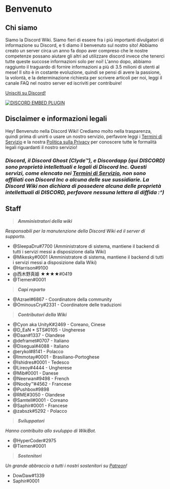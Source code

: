 <!-- TITLE: Italian - Pagina Iniziale -->
<!-- SUBTITLE: Benvenuto nella Discord Wiki! -->

# Benvenuto
## Chi siamo

Siamo la Discord Wiki. Siamo fieri di essere fra i più importanti divulgatori di informazione su Discord, e ti diamo il benvenuto sul nostro sito! Abbiamo creato un server circa un anno fa dopo aver compreso che le nostre competenze possano aiutare gli altri ad utilizzare discord invece che tenerci tutte queste succose informazioni solo per noi! L'anno dopo, abbiamo raggiunto il traguardo di fornire informazioni a più di 3.5 milioni di utenti al mese! Il sito è in costante evoluzione, quindi se pensi di avere la passione, la volontà, e la determinazione richiesta per scrivere articoli per noi, leggi il canale FAQ nel nostro server ed iscriviti per contribuire!

[Unisciti su Discord!](https://discord.gg/ZRJ9Ghh)

<a href="https://discord.gg/ZRJ9Ghh">![DISCORD EMBED PLUGIN](https://discordapp.com/api/guilds/367460196148183040/widget.png?style=banner2)</a>

## Disclaimer e informazioni legali
Hey! Benvenuto nella Discord Wiki! Crediamo molto nella trasparenza, quindi prima di unirti o usare un nostro servizio, perfavore leggi i [Termini di Servizio](/terms) e la nostra [Politica sulla Privacy](/privacy) per conoscere tutte le formalità legali riguardanti il nostro servizio!

### ***Discord, il Discord Ghost (Clyde™), e Discordapp (qui DISCORD) sono proprietà intellettuali e legali di Discord Inc. Questi servizi, come elencato nei [Termini di Servizio](/terms), non sono affiliati con Discord Inc o alcuna delle sue sussidiarie. La Discord Wiki non dichiara di possedere alcuna delle proprietà intellettuali di DISCORD, perfavore nessuna lettera di diffida :^)***

## Staff
> ***Amministratori della wiki***

*Responsabili per la manutenzione della Discord Wiki ed il server di supporto.*
* @SleepaDru#7700 (Amministratore di sistema, mantiene il backend di tutti i servizi messi a disposizione dalla Wiki)
* @Mikesky#0001 (Amministratore di sistema, mantiene il backend di tutti i servizi messi a disposizione dalla Wiki)
* @Harrison#9100
* @西木野真姫 ★★★★#0419
* @Tiemen#0001

> ***Capi reparto***

* @Azrael#6867 - Coordinatore della community
* @OminousCry#2331 - Coordinatore delle traduzioni

> ***Contributori della Wiki***

* @Cyon aka UnityK#2469 - Coreano, Cinese
* @D_EaN * STS#0105 - Ungherese
* @Daan#1337 - Olandese
* @deframet#0707 - Italiano
* @Disegual#4088 - Italiano
* @erykol#8141 - Polacco
* @Immotay#0001 - Brasiliano-Portoghese
* @Ishidres#0001 - Tedesco
* @Lireoy#4444 - Ungherese
* @Mib#0001 - Danese
* @Neerwan#9498 - French
* @Nooby™#4562 - Francese
* @Pushbox#9898
* @RME#3050 - Olandese
* @Samtell#0001 - Coreano
* @Saphir#0001 - Francese
* @zabszk#5292 - Polacco

> ***Sviluppatori***

*Hanno contribuito allo svuluppo di WikiBot.*
* @HyperCoder#2975
* @Tiemen#0001

> ***Sostenitori***

*Un grande abbraccio a tutti i nostri sostenitori su [Patreon](https://www.patreon.com/TheDiscordWiki)!*

* DowDaw#1339
* Saphir#0001